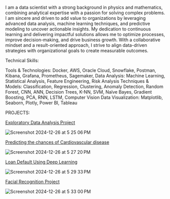 I am a data scientist with a strong background in physics and mathematics, combining analytical expertise with a passion for solving complex problems. I am sincere and driven to add value to organizations by leveraging advanced data analysis, machine learning techniques, and predictive modeling to uncover actionable insights. My dedication to continuous learning and delivering impactful solutions allows me to optimize processes, improve decision-making, and drive business growth. With a collaborative mindset and a result-oriented approach, I strive to align data-driven strategies with organizational goals to create measurable outcomes.

Technical Skills:

Tools & Technologies: Docker, AWS, Oracle Cloud, Snowflake, Postman, Kibana, Grafana, Prometheus, Sagemaker,
Data Analysis: Machine Learning, Statistical Analysis, Feature Engineering, Risk Analysis
Techniques & Models: Classification, Regression, Clustering, Anomaly Detection, Random Forest, CNN, ANN, Decision Trees, K-NN, SVM, Naïve Bayes, Gradient Boosting, PCA, RNN, LSTM, Computer Vision
Data Visualization: Matplotlib, Seaborn, Plotly, Power BI, Tableau

PROJECTS:

[Exploratory Data Analysis Project](https://github.com/sharmaraghav644/Feature-Engineering-Project)

![Screenshot 2024-12-26 at 5 25 06 PM](https://github.com/user-attachments/assets/b2bb9e22-33db-480a-9782-eab8417449e6)



[Predicting the chances of Cardiovascular disease](https://github.com/sharmaraghav644/ml-model)

![Screenshot 2024-12-26 at 5 27 20 PM](https://github.com/user-attachments/assets/0dbb1f49-ca1c-4dc7-b7ea-a558d69f35da)



[Loan Default Using Deep Learning](https://github.com/sharmaraghav644/deeplearning-model)

![Screenshot 2024-12-26 at 5 29 33 PM](https://github.com/user-attachments/assets/4ad68e4d-9d38-404e-a5c0-edaba4a6bb46)


[Facial Recognition Project](https://github.com/sharmaraghav644/FacialRecognitionCNN)

![Screenshot 2024-12-26 at 5 33 00 PM](https://github.com/user-attachments/assets/e946cd40-161b-4769-9e7c-a6b222bc4165)







<!--
sharmaraghav644/sharmaraghav644 is a ✨ special ✨ repository because its `README.md` (this file) appears on your GitHub profile.
You can click the Preview link to take a look at your changes.
-->
